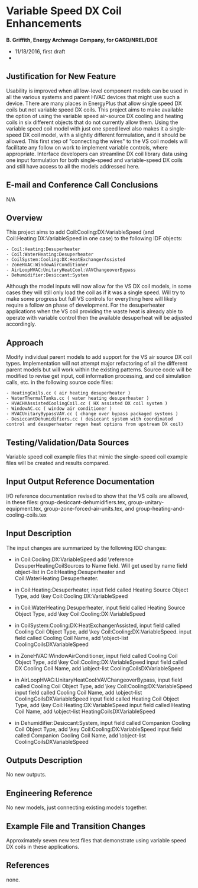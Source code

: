 Variable Speed DX Coil Enhancements
================

**B. Griffith, Energy Archmage Company, for GARD/NREL/DOE**

 - 11/18/2016, first draft
 - 
 

## Justification for New Feature ##

Usability is improved when all low-level component models can be used in all the various systems and parent HVAC devices that might use such a device.  There are many places in EnergyPlus that allow single speed DX coils but not variable speed DX coils.  This project aims to make available the option of using the variable speed air-source DX cooling and heating coils in six different objects that do not currently allow them.  Using the variable speed coil model with just one speed level also makes it a single-speed DX coil model, with a slightly different formulation, and it should be allowed.  This first step of "connecting the wires" to the VS coil models will facilitate any follow on work to implement variable controls, where appropriate.  Interface developers can streamline DX coil library data using one input formulation for both single-speed and variable-speed DX coils and still have access to all the models addressed here.

## E-mail and  Conference Call Conclusions ##

N/A

## Overview ##

This project aims to add Coil:Cooling:DX:VariableSpeed (and Coil:Heating:DX:VariableSpeed in one case) to the following IDF objects: 

    - Coil:Heating:Desuperheater
    - Coil:WaterHeating:Desuperheater
    - CoilSystem:Cooling:DX:HeatExchangerAssisted
    - ZoneHVAC:WindowAirConditioner
    - AirLoopHVAC:UnitaryHeatCool:VAVChangeoverBypass
    - Dehumidifier:Desiccant:System

Although the model inputs will now allow for the VS DX coil models, in some cases they will still only load the coil as if it was a single speed.  Will try to make some progress but full VS controls for everything here will likely require a follow on phase of development.  For the desuperheater applications when the VS coil providing the waste heat is already able to operate with variable control then the available desuperheat will be adjusted accordingly.  

## Approach ##

Modify individual parent models to add support for the VS air source DX coil types.  Implementation will not attempt major refactoring of all the different parent models but will work within the existing patterns.  Source code will be modified to revise get input, coil information processing, and coil simulation calls, etc.  in the following source code files: 

    - HeatingCoils.cc ( air heating desuperheater )
    - WaterThermalTanks.cc ( water heating desuperheater )
    - HVACHXAssistedCoolingCoil.cc ( HX assisted DX coil system )
    - WindowAC.cc ( window air conditioner )
    - HVACUnitaryBypassVAV.cc ( change over bypass packaged systems )
    - DesiccantDehumidifiers.cc ( desiccant system with coordinated control and desuperheater regen heat options from upstream DX coil)

## Testing/Validation/Data Sources ##

Variable speed coil example files that mimic the single-speed coil example files will be created and results compared.

## Input Output Reference Documentation ##

I/O reference documentation revised to show that the VS coils are allowed, in these files: group-desiccant-dehumidifiers.tex, group-unitary-equipment.tex, group-zone-forced-air-units.tex, and group-heating-and-cooling-coils.tex

## Input Description ##

The input changes are summarized by the following IDD changes:

  - in Coil:Cooling:DX:VariableSpeed
	add  \reference DesuperHeatingCoilSources to Name field.  Will get used by name field object-list in Coil:Heating:Desuperheater and Coil:WaterHeating:Desuperheater.

  - in Coil:Heating:Desuperheater, 
	input field called Heating Source Object Type, add \key Coil:Cooling:DX:VariableSpeed

  - in Coil:WaterHeating:Desuperheater, 
	input field called Heating Source Object Type, add \key Coil:Cooling:DX:VariableSpeed

  - in CoilSystem:Cooling:DX:HeatExchangerAssisted, 
	input field called Cooling Coil Object Type, add \key Coil:Cooling:DX:VariableSpeed. 
	input field called Cooling Coil Name, add \object-list CoolingCoilsDXVariableSpeed

  - in ZoneHVAC:WindowAirConditioner,
	input field called Cooling Coil Object Type, add \key Coil:Cooling:DX:VariableSpeed
	input field called DX Cooling Coil Name, add \object-list CoolingCoilsDXVariableSpeed

  - in AirLoopHVAC:UnitaryHeatCool:VAVChangeoverBypass,
	input field called Cooling Coil Object Type, add \key Coil:Cooling:DX:VariableSpeed
	input field called Cooling Coil Name, add \object-list CoolingCoilsDXVariableSpeed
	input field called Heating Coil Object Type, add \key Coil:Heating:DX:VariableSpeed
	input field called Heating Coil Name, add \object-list HeatingCoilsDXVariableSpeed

  - in Dehumidifier:Desiccant:System,
	input field called Companion Cooling Coil Object Type, add \key Coil:Cooling:DX:VariableSpeed
	input field called Companion Cooling Coil Name, add \object-list CoolingCoilsDXVariableSpeed



## Outputs Description ##

No new outputs. 

## Engineering Reference ##

No new models, just connecting existing models together. 

## Example File and Transition Changes ##

Approximately seven new test files that demonstrate using variable speed DX coils in these applications.

## References ##

none. 



